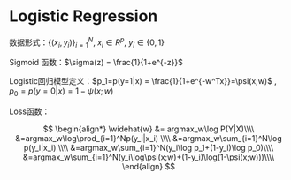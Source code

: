# Logistic Regression
数据形式：$\{(x_i,y_i)\}_{i=1}^N$, $x_i\in R^p$, $y_i\in\{0,1\}$

Sigmoid 函数：$\sigma(z) = \frac{1}{1+e^{-z}}$

Logistic回归模型定义：$p_1=p(y=1|x) = \frac{1}{1+e^{-w^Tx}}=\psi(x;w)$ , $p_0=p(y=0|x)=1-\psi(x;w)$

Loss函数：

$$
\begin{align*}
    \widehat{w} &= argmax_w\log P(Y|X)\\\\
    &=argmax_w\log\prod_{i=1}^Np(y_i|x_i) \\\\
    &=argmax_w\sum_{i=1}^N\log p(y_i|x_i) \\\\
    &=argmax_w\sum_{i=1}^N(y_i\log p_1+(1-y_i)\log p_0)\\\\
    &=argmax_w\sum_{i=1}^N(y_i\log\psi(x;w)+(1-y_i)\log(1-\psi(x;w)))\\\\
    \end{align}
$$